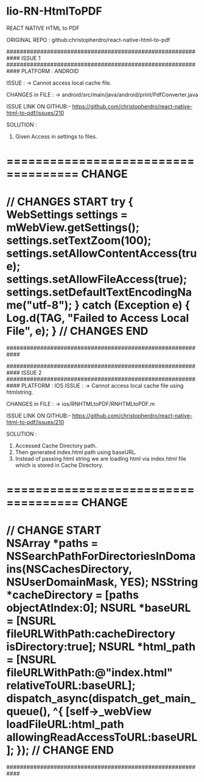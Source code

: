 # lio-RN-HtmlToPDF

REACT NATIVE HTML to PDF

ORIGINAL REPO :
github:christopherdro/react-native-html-to-pdf

############################################################
ISSUE 1
############################################################
PLATFORM : ANDROID

ISSUE :
-> Cannot access local cache file.

CHANGES in FILE :
-> android/src/main/java/android/print/PdfConverter.java

ISSUE LINK ON GITHUB:-
https://github.com/christopherdro/react-native-html-to-pdf/issues/210

SOLUTION :

1. Given Access in settings to files.

====================================
CHANGE
====================================
// CHANGES START
try {
WebSettings settings = mWebView.getSettings();
settings.setTextZoom(100);
settings.setAllowContentAccess(true);
settings.setAllowFileAccess(true);
settings.setDefaultTextEncodingName("utf-8");
} catch (Exception e) {
Log.d(TAG, "Failed to Access Local File", e);
}
// CHANGES END
====================================
############################################################

############################################################
ISSUE 2
############################################################
PLATFORM : IOS
ISSUE :
-> Cannot access local cache file using htmlstring.

CHANGES in FILE :
-> ios/RNHTMLtoPDF/RNHTMLtoPDF.m

ISSUE LINK ON GITHUB:-
https://github.com/christopherdro/react-native-html-to-pdf/issues/210

SOLUTION :

1. Accessed Cache Directory path.
2. Then generated index.html path using baseURL.
3. Instead of passing html string we are loading html via index.html file which is stored in Cache Directory.

====================================
CHANGE
====================================
// CHANGE START  
 NSArray *paths = NSSearchPathForDirectoriesInDomains(NSCachesDirectory, NSUserDomainMask, YES);
NSString *cacheDirectory = [paths objectAtIndex:0];
NSURL *baseURL = [NSURL fileURLWithPath:cacheDirectory isDirectory:true];
NSURL *html_path = [NSURL fileURLWithPath:@"index.html" relativeToURL:baseURL];
dispatch_async(dispatch_get_main_queue(), ^{
[self->_webView loadFileURL:html_path allowingReadAccessToURL:baseURL];
});
// CHANGE END
====================================
############################################################
